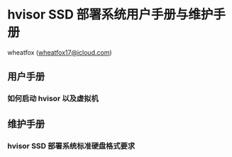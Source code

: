# hvisor SSD 部署系统用户手册与维护手册

wheatfox (wheatfox17@icloud.com)

## 用户手册

### 如何启动 hvisor 以及虚拟机

## 维护手册

### hvisor SSD 部署系统标准硬盘格式要求

